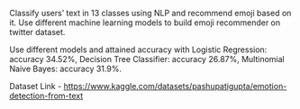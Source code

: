 Classify users’ text in 13 classes using NLP and recommend emoji based on it. Use different machine learning models to build emoji recommender on twitter dataset.

Use different models and attained accuracy with Logistic Regression: accuracy 34.52%, Decision Tree Classifier: accuracy 26.87%, Multinomial Naive Bayes: accuracy 31.9%.

Dataset Link - https://www.kaggle.com/datasets/pashupatigupta/emotion-detection-from-text
